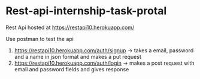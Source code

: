 # Rest-api-internship-task-protal

Rest Api hosted at https://restapi10.herokuapp.com/

Use postman to test the api 
1. https://restapi10.herokuapp.com/auth/signup -> takes a email, password and a name in json format and makes a put request
2. https://restapi10.herokuapp.com/auth/login -> makes a post request with email and password fields and gives response
